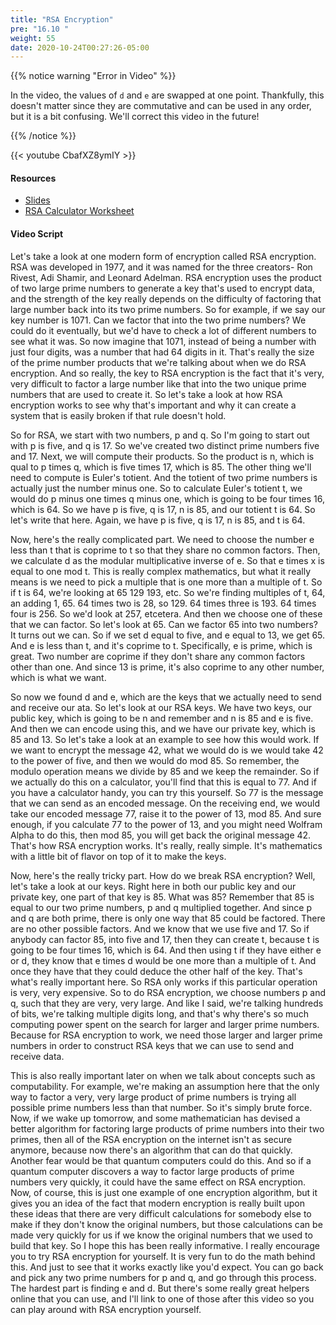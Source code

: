 ```yaml
---
title: "RSA Encryption"
pre: "16.10 "
weight: 55
date: 2020-10-24T00:27:26-05:00
---
```


{{% notice warning "Error in Video" %}}

In the video, the values of `d` and `e` are swapped at one point. Thankfully, this doesn't matter since they are commutative and can be used in any order, but it is a bit confusing. We'll correct this video in the future!

{{% /notice %}}


{{< youtube CbafXZ8ymIY >}}

#### Resources

* [Slides](slides/22-Cryptography.pdf)
* [RSA Calculator Worksheet](https://www.cs.drexel.edu/~jpopyack/Courses/CSP/Wi18/notes/10.1_Cryptography/RSAWorksheetv4e.html)

#### Video Script

Let's take a look at one modern form of encryption called RSA encryption. RSA was developed in 1977, and it was named for the three creators- Ron Rivest, Adi Shamir, and Leonard Adelman. RSA encryption uses the product of two large prime numbers to generate a key that's used to encrypt data, and the strength of the key really depends on the difficulty of factoring that large number back into its two prime numbers. So for example, if we say our key number is 1071. Can we factor that into the two prime numbers? We could do it eventually, but we'd have to check a lot of different numbers to see what it was. So now imagine that 1071, instead of being a number with just four digits, was a number that had 64 digits in it. That's really the size of the prime number products that we're talking about when we do RSA encryption. And so really, the key to RSA encryption is the fact that it's very, very difficult to factor a large number like that into the two unique prime numbers that are used to create it. So let's take a look at how RSA encryption works to see why that's important and why it can create a system that is easily broken if that rule doesn't hold. 

So for RSA, we start with two numbers, p and q. So I'm going to start out with p is five, and q is 17. So we've created two distinct prime numbers five and 17. Next, we will compute their products. So the product is n, which is qual to p times q, which is five times 17, which is 85. The other thing we'll need to compute is Euler's totient. And the totient of two prime numbers is actually just the number minus one. So to calculate Euler's totient t, we would do p minus one times q minus one, which is going to be four times 16, which is 64. So we have p is five, q is 17, n is 85, and our totient t is 64. So let's write that here. Again, we have p is five, q is 17, n is 85, and t is 64. 

Now, here's the really complicated part. We need to choose the number e less than t that is coprime to t so that they share no common factors. Then, we calculate d as the modular multiplicative inverse of e. So that e times x is equal to one mod t. This is really complex mathematics, but what it really means is we need to pick a multiple that is one more than a multiple of t. So if t is 64, we're looking at 65 129 193, etc. So we're finding multiples of t, 64, an adding 1, 65. 64 times two is 28, so 129. 64 times three is 193. 64 times four is 256. So we'd look at 257, etcetera. And then we choose one of these that we can factor. So let's look at 65. Can we factor 65 into two numbers? It turns out we can. So if we set d equal to five, and e equal to 13, we get 65. And e is less than t, and it's coprime to t. Specifically, e is prime, which is great. Two number are coprime if they don't share any common factors other than one. And since 13 is prime, it's also coprime to any other number, which is what we want. 

So now we found d and e, which are the keys that we actually need to send and receive our ata. So let's look at our RSA keys. We have two keys, our public key, which is going to be n and remember and n is 85 and e is five. And then we can encode using this, and we have our private key, which is 85 and 13. So let's take a look at an example to see how this would work. If we want to encrypt the message 42, what we would do is we would take 42 to the power of five, and then we would do mod 85. So remember, the modulo operation means we divide by 85 and we keep the remainder. So if we actually do this on a calculator, you'll find that this is equal to 77. And if you have a calculator handy, you can try this yourself. So 77 is the message that we can send as an encoded message. On the receiving end, we would take our encoded message 77, raise it to the power of 13, mod 85. And sure enough, if you calculate 77 to the power of 13, and you might need Wolfram Alpha to do this, then mod 85, you will get back the original message 42. That's how RSA encryption works. It's really, really simple. It's mathematics with a little bit of flavor on top of it to make the keys. 

Now, here's the really tricky part. How do we break RSA encryption? Well, let's take a look at our keys. Right here in both our public key and our private key, one part of that key is 85. What was 85? Remember that 85 is equal to our two prime numbers, p and q multiplied together. And since p and q are both prime, there is only one way that 85 could be factored. There are no other possible factors. And we know that we use five and 17. So if anybody can factor 85, into five and 17, then they can create t, because t is going to be four times 16, which is 64. And then using t if they have either e or d, they know that e times d would be one more than a multiple of t. And once they have that they could deduce the other half of the key. That's what's really important here. So RSA only works if this particular operation is very, very expensive. So to do RSA encryption, we choose numbers p and q, such that they are very, very large. And like I said, we're talking hundreds of bits, we're talking multiple digits long, and that's why there's so much computing power spent on the search for larger and larger prime numbers. Because for RSA encryption to work, we need those larger and larger prime numbers in order to construct RSA keys that we can use to send and receive data. 

This is also really important later on when we talk about concepts such as computability. For example, we're making an assumption here that the only way to factor a very, very large product of prime numbers is trying all possible prime numbers less than that number. So it's simply brute force. Now, if we wake up tomorrow, and some mathematician has devised a better algorithm for factoring large products of prime numbers into their two primes, then all of the RSA encryption on the internet isn't as secure anymore, because now there's an algorithm that can do that quickly. Another fear would be that quantum computers could do this. And so if a quantum computer discovers a way to factor large products of prime numbers very quickly, it could have the same effect on RSA encryption. Now, of course, this is just one example of one encryption algorithm, but it gives you an idea of the fact that modern encryption is really built upon these ideas that there are very difficult calculations for somebody else to make if they don't know the original numbers, but those calculations can be made very quickly for us if we know the original numbers that we used to build that key. So I hope this has been really informative. I really encourage you to try RSA encryption for yourself. It is very fun to do the math behind this. And just to see that it works exactly like you'd expect. You can go back and pick any two prime numbers for p and q, and go through this process. The hardest part is finding e and d. But there's some really great helpers online that you can use, and I'll link to one of those after this video so you can play around with RSA encryption yourself.